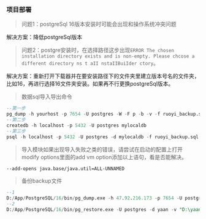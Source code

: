 ### 项目部署

> 问题1：postgreSql 16版本安装时可能会出现和操作系统冲突问题

解决方案：降低postgreSql版本

> 问题2：postgre安装时，在选择路径这步出现`ERROR The chosen installation directory exists and is non-empty. Please chcose a different directory ns t aII nstaIIBuiIder ctory`。

解决方案：重新打开下载器并在要安装路径下的文件夹里建立版本号名的文件夹，比如16，再进行选择16文件夹安装。如果再不行更换postgreSql版本。

>数据sql导入导出命令

```sql
--第一步
pg_dump -h yourhost -p 7654 -U postgres -W -F p -b -v -f ruoyi_backup.sql ruoyi
--第二步
createdb -h localhost -p 5432 -U postgres mylocaldb
--第三步
psql -h localhost -p 5432 -U postgres -d mylocaldb -f ruoyi_backup.sql
```
>导入模块如果出现导入失败之类的错误，请尝试在启动的配置上打开modify options里面的add vm option添加以上语句，看是否能解决。
```md
--add-opens java.base/java.util=ALL-UNNAMED
```

>备份backup文件
```sql
--1
D:/App/PostgreSQL/16/bin/pg_dump.exe -h 47.92.216.173 -p 7654 -U postgres -F c -b -v -E UTF8 -f D:/App/PostgreSQL/backup/yaan.backup --exclude-table=sichuan_popdensity_point yaan
--2
D:/App/PostgreSQL/16/bin/pg_restore.exe -U postgres -d yaan -v "D:\yaan_backup_1728195811573.backup"
```
